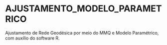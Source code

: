 # AJUSTAMENTO_MODELO_PARAMETRICO
Ajustamento de Rede Geodésica por meio do MMQ e Modelo Paramétrico, com auxílio do software R. 
